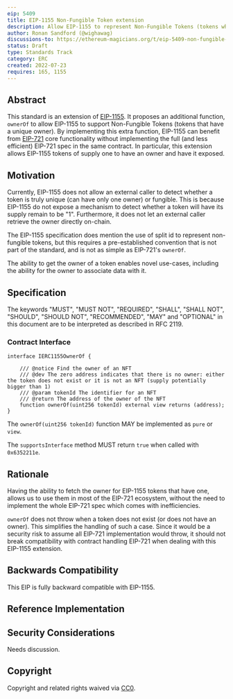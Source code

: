 ```yaml
---
eip: 5409
title: EIP-1155 Non-Fungible Token extension
description: Allow EIP-1155 to represent Non-Fungible Tokens (tokens who have a unique owner)
author: Ronan Sandford (@wighawag)
discussions-to: https://ethereum-magicians.org/t/eip-5409-non-fungible-token-extension-for-eip-1155/10240
status: Draft
type: Standards Track
category: ERC
created: 2022-07-23
requires: 165, 1155
---
```


## Abstract

This standard is an extension of [EIP-1155](./eip-1155.md). It proposes an additional function, `ownerOf` to allow EIP-1155 to support Non-Fungible Tokens (tokens that have a unique owner). By implementing this extra function, EIP-1155 can benefit from [EIP-721](./eip-721.md) core functionality without implementing the full (and less efficient) EIP-721 spec in the same contract. In particular, this extension allows EIP-1155 tokens of supply one to have an owner and have it exposed.

## Motivation

Currently, EIP-1155 does not allow an external caller to detect whether a token is truly unique (can have only one owner) or fungible. This is because EIP-1155 do not expose a mechanism to detect whether a token will have its supply remain to be "1". Furthermore, it does not let an external caller retrieve the owner directly on-chain.

The EIP-1155 specification does mention the use of split id to represent non-fungible tokens, but this requires a pre-established convention that is not part of the standard, and is not as simple as EIP-721's `ownerOf`.

The ability to get the owner of a token enables novel use-cases, including the ability for the owner to associate data with it.

## Specification

The keywords "MUST", "MUST NOT", "REQUIRED", "SHALL", "SHALL NOT", "SHOULD", "SHOULD NOT", "RECOMMENDED", "MAY" and "OPTIONAL" in this document are to be interpreted as described in RFC 2119.

### Contract Interface

```solidity
interface IERC1155OwnerOf {

    /// @notice Find the owner of an NFT
    /// @dev The zero address indicates that there is no owner: either the token does not exist or it is not an NFT (supply potentially bigger than 1)
    /// @param tokenId The identifier for an NFT
    /// @return The address of the owner of the NFT
    function ownerOf(uint256 tokenId) external view returns (address);
}
```

The `ownerOf(uint256 tokenId)` function MAY be implemented as `pure` or `view`.

The `supportsInterface` method MUST return `true` when called with `0x6352211e`.

## Rationale

Having the ability to fetch the owner for EIP-1155 tokens that have one, allows us to use them in most of the EIP-721 ecosystem, without the need to implement the whole EIP-721 spec which comes with inefficiencies.

`ownerOf` does not throw when a token does not exist (or does not have an owner). This simplifies the handling of such a case. Since it would be a security risk to assume all EIP-721 implementation would throw, it should not break compatibility with contract handling EIP-721 when dealing with this EIP-1155 extension.

## Backwards Compatibility

This EIP is fully backward compatible with EIP-1155.

## Reference Implementation

## Security Considerations

Needs discussion.

## Copyright

Copyright and related rights waived via [CC0](../LICENSE.md).
